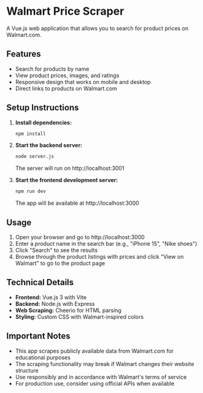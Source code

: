 # Walmart Price Scraper

A Vue.js web application that allows you to search for product prices on Walmart.com.

## Features

- Search for products by name
- View product prices, images, and ratings
- Responsive design that works on mobile and desktop
- Direct links to products on Walmart.com

## Setup Instructions

1. **Install dependencies:**
   ```bash
   npm install
   ```

2. **Start the backend server:**
   ```bash
   node server.js
   ```
   The server will run on http://localhost:3001

3. **Start the frontend development server:**
   ```bash
   npm run dev
   ```
   The app will be available at http://localhost:3000

## Usage

1. Open your browser and go to http://localhost:3000
2. Enter a product name in the search bar (e.g., "iPhone 15", "Nike shoes")
3. Click "Search" to see the results
4. Browse through the product listings with prices and click "View on Walmart" to go to the product page

## Technical Details

- **Frontend:** Vue.js 3 with Vite
- **Backend:** Node.js with Express
- **Web Scraping:** Cheerio for HTML parsing
- **Styling:** Custom CSS with Walmart-inspired colors

## Important Notes

- This app scrapes publicly available data from Walmart.com for educational purposes
- The scraping functionality may break if Walmart changes their website structure
- Use responsibly and in accordance with Walmart's terms of service
- For production use, consider using official APIs when available